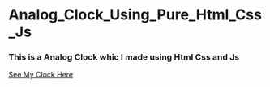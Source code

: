 # Analog_Clock_Using_Pure_Html_Css_Js
<h3>This is a Analog Clock whic I made using Html Css and Js</h3>
<a href="#">See My Clock Here</a>
